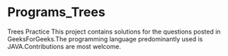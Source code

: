 # Programs_Trees
Trees Practice
This project contains solutions for the questions posted in GeeksForGeeks.The programming language predominantly used is JAVA.Contributions are most welcome.
